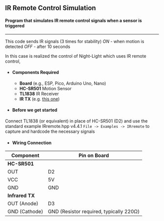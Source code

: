 ## IR Remote Control Simulation
#### Program that simulates IR remote control signals when a sensor is triggered
---
This code sends IR signals (3 times for stability)
*ON* - when motion is detected
*OFF* - after 10 seconds

In this case is realized the control of Night-Light which uses IR remote control, 
- #### Components Required
	- **Board** (e.g., ESP, Pico, Arduino Uno, Nano)
	- **HC-SR501** Motion Sensor
	- **TL1838** IR Receiver
	- **IR TX** (e.g. [this one](https://www.amazon.co.uk/gp/product/B07BFNGF53/ref=ask_ql_qh_dp_hza))

- #### Before we get started
Connect TL1838 (or equivalent) in place of HC-SR501 (D2) and use the standard example IRremote.hpp v4.4.1
`File -> Examples -> IRremote` to capture and hardcode the necessary signals
- #### Wiring Connection

| Component               | Pin on Board                                         |
|-------------------------|------------------------------------------------------|
| **HC-SR501**            |                                                      |
| OUT                     | D2                                                   |
| VCC                     | 5V                                                   |
| GND                     | GND                                                  |
| **Infrared TX**         |                                                      |
| OUT (Anode)             | D3                                                   |
| GND (Cathode)           | GND (Resistor required, typically 220Ω)              |
